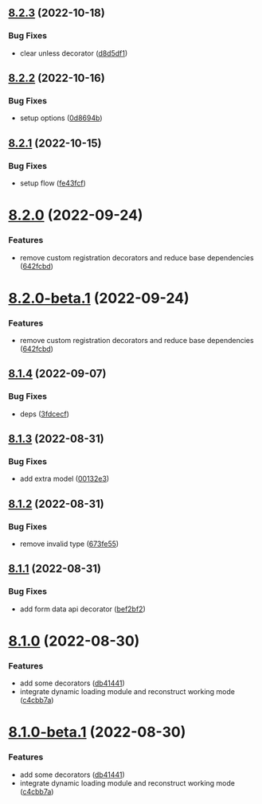 ## [8.2.3](https://github.com/vodyani/swagger/compare/v8.2.2...v8.2.3) (2022-10-18)


### Bug Fixes

* clear unless decorator ([d8d5df1](https://github.com/vodyani/swagger/commit/d8d5df12fe3df2914a7cba764f4c89120a06162b))

## [8.2.2](https://github.com/vodyani/swagger/compare/v8.2.1...v8.2.2) (2022-10-16)


### Bug Fixes

* setup options ([0d8694b](https://github.com/vodyani/swagger/commit/0d8694b0640a8fdbe1f021c1d49f968356fbe385))

## [8.2.1](https://github.com/vodyani/swagger/compare/v8.2.0...v8.2.1) (2022-10-15)


### Bug Fixes

* setup flow ([fe43fcf](https://github.com/vodyani/swagger/commit/fe43fcff1eea8ea5c20516e768c79f02fcb636fc))

# [8.2.0](https://github.com/vodyani/swagger/compare/v8.1.4...v8.2.0) (2022-09-24)


### Features

* remove custom registration decorators and reduce base dependencies ([642fcbd](https://github.com/vodyani/swagger/commit/642fcbdfd1cf097dc5bd073df08de052dbeea9ef))

# [8.2.0-beta.1](https://github.com/vodyani/swagger/compare/v8.1.4...v8.2.0-beta.1) (2022-09-24)


### Features

* remove custom registration decorators and reduce base dependencies ([642fcbd](https://github.com/vodyani/swagger/commit/642fcbdfd1cf097dc5bd073df08de052dbeea9ef))

## [8.1.4](https://github.com/vodyani/swagger/compare/v8.1.3...v8.1.4) (2022-09-07)


### Bug Fixes

* deps ([3fdcecf](https://github.com/vodyani/swagger/commit/3fdcecfbedfdcaf6887ce84aeede7ccde22cd5ce))

## [8.1.3](https://github.com/vodyani/swagger/compare/v8.1.2...v8.1.3) (2022-08-31)


### Bug Fixes

* add extra model ([00132e3](https://github.com/vodyani/swagger/commit/00132e3a783c36a53ec2be0366aa96d133d8fb08))

## [8.1.2](https://github.com/vodyani/swagger/compare/v8.1.1...v8.1.2) (2022-08-31)


### Bug Fixes

* remove invalid type ([673fe55](https://github.com/vodyani/swagger/commit/673fe5542cbb0b8d88aa79b7a00f125967549bbd))

## [8.1.1](https://github.com/vodyani/swagger/compare/v8.1.0...v8.1.1) (2022-08-31)


### Bug Fixes

* add form data api decorator ([bef2bf2](https://github.com/vodyani/swagger/commit/bef2bf2baea4b23aee3e664f00b212dbec6013b2))

# [8.1.0](https://github.com/vodyani/swagger/compare/v8.0.1...v8.1.0) (2022-08-30)


### Features

* add some decorators ([db41441](https://github.com/vodyani/swagger/commit/db414419ca2efdd30cf73d5ba993d5d584ff8b3b))
* integrate dynamic loading module and reconstruct working mode ([c4cbb7a](https://github.com/vodyani/swagger/commit/c4cbb7ac19bd1edb199ae8fcac301b018e154271))

# [8.1.0-beta.1](https://github.com/vodyani/swagger/compare/v8.0.1...v8.1.0-beta.1) (2022-08-30)


### Features

* add some decorators ([db41441](https://github.com/vodyani/swagger/commit/db414419ca2efdd30cf73d5ba993d5d584ff8b3b))
* integrate dynamic loading module and reconstruct working mode ([c4cbb7a](https://github.com/vodyani/swagger/commit/c4cbb7ac19bd1edb199ae8fcac301b018e154271))
